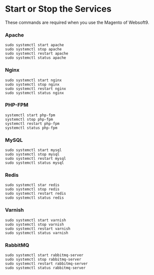 # Start or Stop the Services

These commands are required when you use the Magento of Websoft9.

### Apache

```shell
sudo systemctl start apache
sudo systemctl stop apache
sudo systemctl restart apache
sudo systemctl status apache
```

### Nginx

```shell
sudo systemctl start nginx
sudo systemctl stop nginx
sudo systemctl restart nginx
sudo systemctl status nginx
```

### PHP-FPM
```shell
systemctl start php-fpm
systemctl stop php-fpm
systemctl restart php-fpm
systemctl status php-fpm
```

### MySQL

```shell
sudo systemctl start mysql
sudo systemctl stop mysql
sudo systemctl restart mysql
sudo systemctl status mysql
```

### Redis
```shell
sudo systemctl star redis
sudo systemctl stop redis
sudo systemctl restart redis
sudo systemctl status redis
```

### Varnish

```shell
sudo systemctl start varnish
sudo systemctl stop varnish
sudo systemctl restart varnish
sudo systemctl status varnish
```

### RabbitMQ

```shell
sudo systemctl start rabbitmq-server
sudo systemctl stop rabbitmq-server
sudo systemctl restart rabbitmq-server
sudo systemctl status rabbitmq-server
```